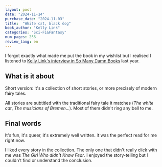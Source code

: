 ```yaml
---
layout: post
date: "2024-11-14"
purchase_date: "2024-11-03"
title:  "White cat, black dog"
book_author: "Kelly Link"
categories: "Sci-Fi&Fantasy"
num_pages: 256
review_lang: en
---
```


I forgot exactly what made me put the book in my wishlist but I realised I listened to [Kelly Link's interview in So Many Damn Books](https://www.somanydamnbooks.com/episodes/episode-200) last year.

## What is it about

Short version: it's a collection of short stories, or more precisely of modern fairy tales.

All stories are subtitled with the traditional fairy tale it matches (*The white cat*, *The musicians of Bremen*...). Most of them didn't ring any bell to me.

## Final words

It's fun, it's queer, it's extremely well written. It was the perfect read for me right now.

I liked every story in the collection. The only one that didn't really click with me was *The Girl Who didn't Know Fear*. I enjoyed the story-telling but I couldn't find or understand the conclusion.